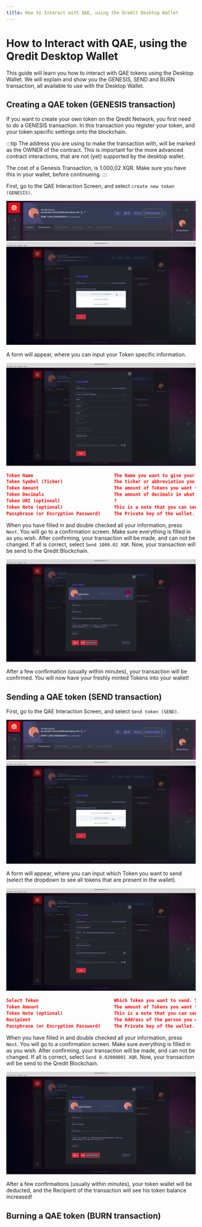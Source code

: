 ```yaml
---
title: How to Interact with QAE, using the Qredit Desktop Wallet
---
```

# How to Interact with QAE, using the Qredit Desktop Wallet

This guide will learn you how to interact with QAE tokens using the Desktop Wallet. We will explain and show you the GENESIS, SEND and BURN transaction, all available to use with the Desktop Wallet.

## Creating a QAE token (GENESIS transaction)
If you want to create your own token on the Qredit Network, you first need to do a GENESIS transaction. In this transaction you register your token, and your token specific settings onto the blockchain. 

:::tip
The address you are using to make the transaction with, will be marked as the OWNER of the contract. This is important for the more advanced contract interactions, that are not (yet) supported by the desktop wallet. 

The cost of a Genesis Transaction, is 1.000,02 XQR. Make sure you have this in your wallet, before continueing.
:::

First, go to the QAE Interaction Screen, and select ```create new token (GENESIS)```.

![QAE Interaction Screen](./assets/token-interaction/token-qae-button.png)
![Select GENESIS Transaction Type](./assets/token-interaction/genesis-select.png)

A form will appear, where you can input your Token specific information. 

![Genesis Transaction Form](./assets/token-interaction/genesis-form.png)

```json
Token Name                              The Name you want to give your Token 
Token Symbol (Ticker)                   The ticker or abbreviation you  want your Token to have
Token Amount                            The amount of Tokens you want to create. This will be your total supply
Token Decimals                          The amount of decimals in what your tokens can be divided
Token URI (optional)                    ?
Token Note (optional)                   This is a note that you can send with your transaction. Similar to the Qredit Smartbridge
Passphrase (or Encryption Password)     The Private key of the wallet. This is used to sign the transaction
```

When you have filled in and double checked all your information, press ```Next```. You will go to a confirmation screen. Make sure everything is filled in as you wish. After confirming, your transaction will be made, and can not be changed. If all is correct, select ```Send 1000.02 XQR```. Now, your transaction will be send to the Qredit Blockchain. 

![Genesis Confirmation Screen](./assets/token-interaction/genesis-confirm.png)

After a few confirmation (usually within minutes), your transaction will be confirmed. You will now have your freshly minted Tokens into your wallet!


## Sending a QAE token (SEND transaction)

First, go to the QAE Interaction Screen, and select ```Send token (SEND)```.

![QAE Interaction Screen](./assets/token-interaction/token-qae-button.png)
![Select SEND Transaction Type](./assets/token-interaction/send-select.png)

A form will appear, where you can input which Token you want to send (select the dropdown to see all tokens that are present in the wallet). 

![Send Token-QAE Button](./assets/token-interaction/send-form.png)

```json
Select Token                            Which Token you want to send. Select the dropdown to see all tokens that are present in the wallet
Token Amount                            The amount of Tokens you want to transfer
Token Note (optional)                   This is a note that you can send with your transaction. Similar to the Qredit Smartbridge
Recipient                               The Address of the person you want to send your tokens to
Passphrase (or Encryption Password)     The Private key of the wallet. This is used to sign the transaction
```

When you have filled in and double checked all your information, press ```Next```. You will go to a confirmation screen. Make sure everything is filled in as you wish. After confirming, your transaction will be made, and can not be changed. If all is correct, select ```Send 0.02000001 XQR```. Now, your transaction will be send to the Qredit Blockchain. 

![Send Confirmation Screen](./assets/token-interaction/send-confirm.png)

After a few confirmations (usually within minutes), your token wallet will be deducted, and the Recipient of the transaction will see his token balance increased!

## Burning a QAE token (BURN transaction)



